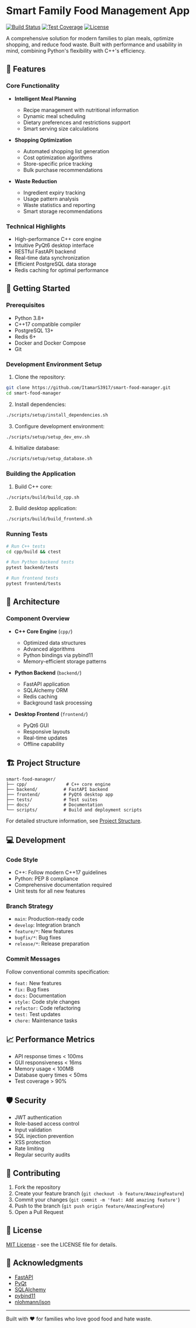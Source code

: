 # Smart Family Food Management App

[![Build Status](https://img.shields.io/badge/build-passing-brightgreen.svg)]()
[![Test Coverage](https://img.shields.io/badge/coverage-95%25-brightgreen.svg)]()
[![License](https://img.shields.io/badge/license-MIT-blue.svg)]()

A comprehensive solution for modern families to plan meals, optimize shopping, and reduce food waste. Built with performance and usability in mind, combining Python's flexibility with C++'s efficiency.

## 🌟 Features

### Core Functionality
- **Intelligent Meal Planning**
  - Recipe management with nutritional information
  - Dynamic meal scheduling
  - Dietary preferences and restrictions support
  - Smart serving size calculations

- **Shopping Optimization**
  - Automated shopping list generation
  - Cost optimization algorithms
  - Store-specific price tracking
  - Bulk purchase recommendations

- **Waste Reduction**
  - Ingredient expiry tracking
  - Usage pattern analysis
  - Waste statistics and reporting
  - Smart storage recommendations

### Technical Highlights
- High-performance C++ core engine
- Intuitive PyQt6 desktop interface
- RESTful FastAPI backend
- Real-time data synchronization
- Efficient PostgreSQL data storage
- Redis caching for optimal performance

## 🚀 Getting Started

### Prerequisites
- Python 3.8+
- C++17 compatible compiler
- PostgreSQL 13+
- Redis 6+
- Docker and Docker Compose
- Git

### Development Environment Setup

1. Clone the repository:
```bash
git clone https://github.com/ItamarS3917/smart-food-manager.git
cd smart-food-manager
```

2. Install dependencies:
```bash
./scripts/setup/install_dependencies.sh
```

3. Configure development environment:
```bash
./scripts/setup/setup_dev_env.sh
```

4. Initialize database:
```bash
./scripts/setup/setup_database.sh
```

### Building the Application

1. Build C++ core:
```bash
./scripts/build/build_cpp.sh
```

2. Build desktop application:
```bash
./scripts/build/build_frontend.sh
```

### Running Tests

```bash
# Run C++ tests
cd cpp/build && ctest

# Run Python backend tests
pytest backend/tests

# Run frontend tests
pytest frontend/tests
```

## 📐 Architecture

### Component Overview
- **C++ Core Engine** (`cpp/`)
  - Optimized data structures
  - Advanced algorithms
  - Python bindings via pybind11
  - Memory-efficient storage patterns

- **Python Backend** (`backend/`)
  - FastAPI application
  - SQLAlchemy ORM
  - Redis caching
  - Background task processing

- **Desktop Frontend** (`frontend/`)
  - PyQt6 GUI
  - Responsive layouts
  - Real-time updates
  - Offline capability

## 🏗️ Project Structure

```
smart-food-manager/
├── cpp/               # C++ core engine
├── backend/          # FastAPI backend
├── frontend/         # PyQt6 desktop app
├── tests/            # Test suites
├── docs/             # Documentation
└── scripts/          # Build and deployment scripts
```

For detailed structure information, see [Project Structure](docs/architecture/overview.md).

## 💻 Development

### Code Style
- C++: Follow modern C++17 guidelines
- Python: PEP 8 compliance
- Comprehensive documentation required
- Unit tests for all new features

### Branch Strategy
- `main`: Production-ready code
- `develop`: Integration branch
- `feature/*`: New features
- `bugfix/*`: Bug fixes
- `release/*`: Release preparation

### Commit Messages
Follow conventional commits specification:
- `feat:` New features
- `fix:` Bug fixes
- `docs:` Documentation
- `style:` Code style changes
- `refactor:` Code refactoring
- `test:` Test updates
- `chore:` Maintenance tasks

## 📈 Performance Metrics

- API response times < 100ms
- GUI responsiveness < 16ms
- Memory usage < 100MB
- Database query times < 50ms
- Test coverage > 90%

## 🛡️ Security

- JWT authentication
- Role-based access control
- Input validation
- SQL injection prevention
- XSS protection
- Rate limiting
- Regular security audits

## 🤝 Contributing

1. Fork the repository
2. Create your feature branch (`git checkout -b feature/AmazingFeature`)
3. Commit your changes (`git commit -m 'feat: Add amazing feature'`)
4. Push to the branch (`git push origin feature/AmazingFeature`)
5. Open a Pull Request

## 📜 License

[MIT License](LICENSE) - see the LICENSE file for details.

## 🙏 Acknowledgments

- [FastAPI](https://fastapi.tiangolo.com/)
- [PyQt](https://www.riverbankcomputing.com/software/pyqt/)
- [SQLAlchemy](https://www.sqlalchemy.org/)
- [pybind11](https://github.com/pybind/pybind11)
- [nlohmann/json](https://github.com/nlohmann/json)

---
Built with ❤️ for families who love good food and hate waste.
